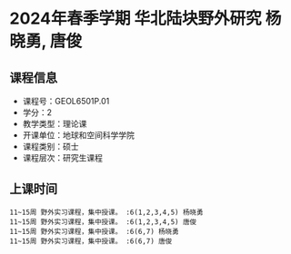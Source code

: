 # 2024年春季学期 华北陆块野外研究 杨晓勇, 唐俊






## 课程信息

- 课程号：GEOL6501P.01
- 学分：2
- 教学类型：理论课
- 开课单位：地球和空间科学学院
- 课程类别：硕士
- 课程层次：研究生课程

## 上课时间

```
11~15周 野外实习课程，集中授课。 :6(1,2,3,4,5) 杨晓勇
11~15周 野外实习课程，集中授课。 :6(1,2,3,4,5) 唐俊
11~15周 野外实习课程，集中授课。 :6(6,7) 杨晓勇
11~15周 野外实习课程，集中授课。 :6(6,7) 唐俊
```

